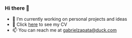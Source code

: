 ### Hi there 👋


- 🔭 I’m currently working on personal projects and ideas
- 🎄 Click [here](https://docs.google.com/document/d/129BQ5FgdlV6-GxRp9hZux8gYwC6eUqgUHp3G6aLPxN8/edit?usp=sharing) to see my CV
- 📫 You can reach me at gabrielzapata@duck.com
